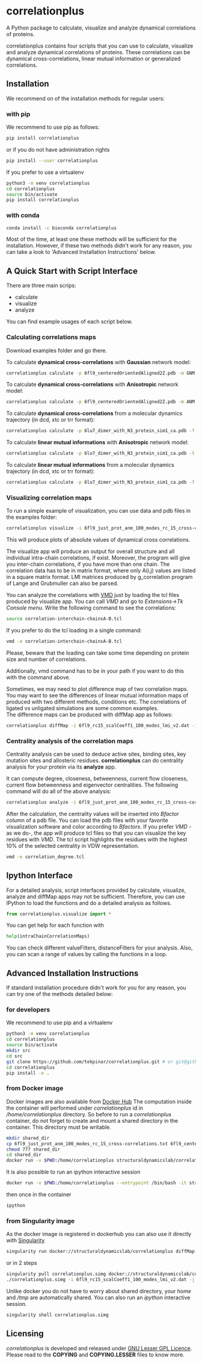 # correlationplus

A Python package to calculate, visualize and analyze dynamical correlations of proteins.

correlationplus contains four scripts that you can use to calculate, visualize
and analyze dynamical correlations of proteins. 
These correlations can be dynamical cross-correlations, linear mutual
information or generalized correlations. 

## Installation

We recommend on of the installation methods for regular users:

### with pip

We recommend to use pip as follows:
```bash
pip install correlationplus
```

or if you do not have administration rights
```bash
pip install --user correlationplus
```

If you prefer to use a virtualenv
```bash
python3 -m venv correlationplus
cd correlationplus
source bin/activate
pip install correlationplus
```

### with conda
```bash
conda install -c bioconda correlationplus

```

Most of the time, at least one these methods will be sufficient for the installation.
However, if these two methods didn't work for any reason, you can take a look 
to 'Advanced Installation Instructions' below.


## A Quick Start with Script Interface
There are three main scrips: 
* calculate
* visualize
* analyze

You can find example usages of each script below.

### Calculating correlations maps
Download examples folder and go there. 

To calculate **dynamical cross-correlations** with **Gaussian** network model:

```bash
correlationplus calculate -p 6fl9_centeredOrientedAligned2Z.pdb -m GNM -o gnm-ndcc.dat
```

To calculate **dynamical cross-correlations** with **Anisotropic** network model:

```bash
correlationplus calculate -p 6fl9_centeredOrientedAligned2Z.pdb -m ANM -o anm-ndcc.dat
```

To calculate **dynamical cross-correlations** from a molecular dynamics trajectory (in dcd, xtc or trr format):

```bash
correlationplus calculate -p 6lu7_dimer_with_N3_protein_sim1_ca.pdb -f 6lu7_dimer_with_N3_protein_sim1_ca_short.trr
```

To calculate **linear mutual informations** with **Anisotropic** network model:

```bash
correlationplus calculate -p 6lu7_dimer_with_N3_protein_sim1_ca.pdb -t lmi
```

To calculate **linear mutual informations** from a molecular dynamics trajectory (in dcd, xtc or trr format):

```bash
correlationplus calculate -p 6lu7_dimer_with_N3_protein_sim1_ca.pdb -f 6lu7_dimer_with_N3_protein_sim1_ca_short.trr -t lmi
```
### Visualizing correlation maps
To run a simple example of visualization, you can use data and pdb files in the examples folder:

```bash
correlationplus visualize -i 6fl9_just_prot_anm_100_modes_rc_15_cross-correlations.txt -p 6fl9_centeredOrientedAligned2Z.pdb -t absndcc
```
This will produce plots of absolute values of dynamical cross correlations.

The visualize app will produce an output for overall structure 
and all individual intra-chain correlations, if exist. Moreover, the program 
will give you inter-chain correlations, if you have more than one chain. 
The correlation data has to be in matrix format, where only A(i,j) values are 
listed in a square matrix format. LMI matrices produced by g_correlation 
program of Lange and Grubmuller can also be parsed. 

You can analyze the correlations with [VMD](https://www.ks.uiuc.edu/Research/vmd/) just by loading the tcl files produced by 
visualize app. You can call *VMD* and go to *Extensions->Tk Console menu*. 
Write the following command to see the correlations:
```bash
source correlation-interchain-chainsA-B.tcl
```

If you prefer to do the tcl loading in a single command:
```bash
vmd -e correlation-interchain-chainsA-B.tcl
```
Please, beware that the loading can take some time depending on protein size
and number of correlations. 

Additionally, vmd command has to be in your path if you want to do this 
with the command above.
 
Sometimes, we may need to plot difference map of two correlation maps. 
You may want to see the differences of linear mutual information 
maps of produced with two different methods, conditions etc. The correlations
of ligated vs unligated simulations are some common examples.  
The difference maps can be produced with diffMap app as follows:  

```bash
correlationplus diffMap -i 6fl9_rc15_scalCoeff1_100_modes_lmi_v2.dat -j zacharias_rc15_scalCoeff15_100_modes_lmi.dat -p 6fl9_centeredOrientedAligned2Z.pdb -t lmi
```

### Centrality analysis of the correlation maps
Centrality analysis can be used to deduce active sites, binding sites, 
key mutation sites and allosteric residues. 
**correlationplus** can do centrality analysis for your protein
via its **analyze** app.

It can compute degree, closeness, betweenness, current flow closeness, 
current flow betweenness and eigenvector centralities. The following command 
will do all of the above analysis:

```bash
correlationplus analyze -i 6fl9_just_prot_anm_100_modes_rc_15_cross-correlations.txt -p 6fl9_centeredOrientedAligned2Z.pdb -t absndcc
```
After the calculation, the centrality values will be inserted into *Bfactor* 
column of a pdb file. You can load the pdb files with your favorite visualization 
software and color according to *Bfactors*. If you prefer *VMD* - as we do-, 
the app will produce tcl files so that you can visualize the key residues with *VMD*.
The tcl script highlights the residues with the highest 10% of the selected centrality
in VDW representation.

```bash
vmd -e correlation_degree.tcl
```

## Ipython Interface
For a detailed analysis, script interfaces provided by calculate, visualize, analyze and 
diffMap apps may not be sufficient. Therefore, you can use IPython 
to load the functions and do a detailed analysis as follows. 

```python
from correlationplus.visualize import *
```
 
You can get help for each function with

```python
help(intraChainCorrelationMaps) 

```
You can check different valueFilters, distanceFilters for your analysis. 
Also, you can scan a range of values by calling the functions in a 
loop. 

## Advanced Installation Instructions
If standard installation procedure didn't work for you for any reason, you can 
try one of the methods detailed below:

### for developers

We recommend to use pip and a virtualenv
```bash
python3 -m venv correlationplus
cd correlationplus
source bin/activate
mkdir src
cd src
git clone https://github.com/tekpinar/correlationplus.git # or git@github.com:tekpinar/correlationplus.git
cd correlationplus
pip install -e .
```

### from Docker image

Docker images are also available from [Docker Hub](https://hub.docker.com/r/structuraldynamicslab/correlationplus)
The computation inside the container will performed under *correlationplus* id in */home/correlationplus* directory.
So before to run a *correlationplus* container,
 do not forget to create and mount a shared directory in the container. 
 This directory must be writable.

```bash
mkdir shared_dir
cp 6fl9_just_prot_anm_100_modes_rc_15_cross-correlations.txt 6fl9_centeredOrientedAligned2Z.pdb shared_dir
chmod 777 shared_dir
cd shared_dir
docker run -v $PWD:/home/correlationplus structuraldynamicslab/correlation_plus diffMap -i 6fl9_rc15_scalCoeff1_100_modes_lmi_v2.dat -j zacharias_rc15_scalCoeff15_100_modes_lmi.dat -p 6fl9_centeredOrientedAligned2Z.pdb -t lmi
```
It is also possible to run an ipython interactive session
```bash
docker run -v $PWD:/home/correlationplus --entrypoint /bin/bash -it structuraldynamicslab/correlationplus:0.1.4rc2
```
then once in the container
```bash
ipython
```
### from Singularity image

As the docker image is registered in dockerhub you can also use it directly with [Singularity](https://sylabs.io/docs/) 

```bash
singularity run docker://structuraldynamicslab/correlationplus diffMap -i 6fl9_rc15_scalCoeff1_100_modes_lmi_v2.dat -j zacharias_rc15_scalCoeff15_100_modes_lmi.dat -p 6fl9_centeredOrientedAligned2Z.pdb -t lmi
```
or in 2 steps

```bash
singularity pull correlationplus.simg docker://structuraldynamicslab/correlation_plus
./correlationplus.simg -i 6fl9_rc15_scalCoeff1_100_modes_lmi_v2.dat -j zacharias_rc15_scalCoeff15_100_modes_lmi.dat -p 6fl9_centeredOrientedAligned2Z.pdb -t lmi
```

Unlike docker you do not have to worry about shared directory, your *home* and */tmp* are automatically shared.
You can also run an *ipython* interactive session.
```bash
singularity shell correlationplus.simg
```

## Licensing

*correlationplus* is developed and released under [GNU Lesser GPL Licence](https://www.gnu.org/licenses/lgpl-3.0.en.html). 
Please read to the **COPYING** and **COPYING.LESSER** files to know more. 